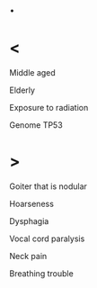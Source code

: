 # .

# <

Middle aged

Elderly

Exposure to radiation

Genome TP53

# >

Goiter that is nodular

Hoarseness

Dysphagia

Vocal cord paralysis

Neck pain

Breathing trouble
